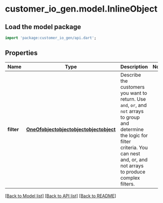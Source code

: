 # customer_io_gen.model.InlineObject

## Load the model package
```dart
import 'package:customer_io_gen/api.dart';
```

## Properties
Name | Type | Description | Notes
------------ | ------------- | ------------- | -------------
**filter** | [**OneOfobjectobjectobjectobjectobject**](OneOfobjectobjectobjectobjectobject.md) | Describe the customers you want to return. Use `and`, `or`, and `not` arrays to group and determine the logic for filter criteria. You can nest and, or, and not arrays to produce complex filters. | 

[[Back to Model list]](../README.md#documentation-for-models) [[Back to API list]](../README.md#documentation-for-api-endpoints) [[Back to README]](../README.md)


